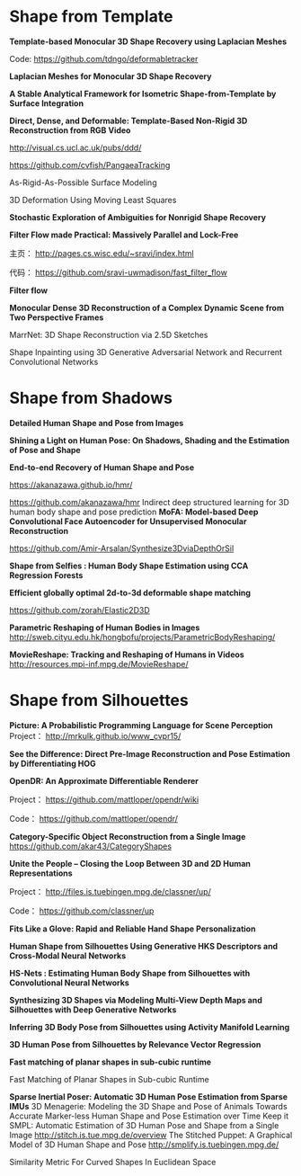 # Shape from Template

**Template-based Monocular 3D Shape Recovery using Laplacian Meshes**

Code: https://github.com/tdngo/deformabletracker

**Laplacian Meshes for Monocular 3D Shape Recovery**

**A Stable Analytical Framework for Isometric Shape-from-Template by Surface Integration**   

**Direct, Dense, and Deformable: Template-Based Non-Rigid 3D Reconstruction from RGB Video**

http://visual.cs.ucl.ac.uk/pubs/ddd/

https://github.com/cvfish/PangaeaTracking

As-Rigid-As-Possible Surface Modeling

3D Deformation Using Moving Least Squares

**Stochastic Exploration of Ambiguities for Nonrigid Shape Recovery**

**Filter Flow made Practical: Massively Parallel and Lock-Free**

主页：
http://pages.cs.wisc.edu/~sravi/index.html

代码：
https://github.com/sravi-uwmadison/fast_filter_flow

**Filter flow**

**Monocular Dense 3D Reconstruction of a Complex Dynamic Scene from Two Perspective Frames**



MarrNet: 3D Shape Reconstruction via 2.5D Sketches


Shape Inpainting using 3D Generative Adversarial Network and Recurrent
Convolutional Networks


# Shape from Shadows


**Detailed Human Shape and Pose from Images**

**Shining a Light on Human Pose: On Shadows, Shading and the Estimation of Pose and Shape**

**End-to-end Recovery of Human Shape and Pose**

https://akanazawa.github.io/hmr/

https://github.com/akanazawa/hmr
Indirect deep structured learning for 3D human body shape and pose prediction
**MoFA: Model-based Deep Convolutional Face Autoencoder for Unsupervised Monocular Reconstruction**



https://github.com/Amir-Arsalan/Synthesize3DviaDepthOrSil

**Shape from Selfies : Human Body Shape Estimation using CCA Regression Forests**	



**Efficient globally optimal 2d-to-3d deformable shape matching**

https://github.com/zorah/Elastic2D3D

**Parametric Reshaping of Human Bodies in Images**
http://sweb.cityu.edu.hk/hongbofu/projects/ParametricBodyReshaping/

**MovieReshape: Tracking and Reshaping of Humans in Videos** 
http://resources.mpi-inf.mpg.de/MovieReshape/


# Shape from Silhouettes

**Picture: A Probabilistic Programming Language for Scene Perception**
Project：
http://mrkulk.github.io/www_cvpr15/

**See the Difference: Direct Pre-Image Reconstruction and Pose Estimation by Differentiating HOG**

**OpenDR: An Approximate Differentiable Renderer**

Project：
https://github.com/mattloper/opendr/wiki

Code：
https://github.com/mattloper/opendr/

**Category-Specific Object Reconstruction from a Single Image**
https://github.com/akar43/CategoryShapes

**Unite the People – Closing the Loop Between 3D and 2D Human Representations**

Project：
http://files.is.tuebingen.mpg.de/classner/up/

Code：
https://github.com/classner/up

**Fits Like a Glove: Rapid and Reliable Hand Shape Personalization**

**Human Shape from Silhouettes Using Generative HKS Descriptors and Cross-Modal Neural Networks**

**HS-Nets : Estimating Human Body Shape from Silhouettes with Convolutional Neural Networks**

**Synthesizing 3D Shapes via Modeling Multi-View Depth Maps and Silhouettes with Deep Generative Networks**

**Inferring 3D Body Pose from Silhouettes using Activity Manifold Learning**


**3D Human Pose from Silhouettes by Relevance Vector Regression**


**Fast matching of planar shapes in sub-cubic runtime**

Fast Matching of Planar Shapes in Sub-cubic Runtime

**Sparse Inertial Poser: Automatic 3D Human Pose Estimation from Sparse IMUs**
3D Menagerie: Modeling the 3D Shape and Pose of Animals
Towards Accurate Marker-less Human Shape and Pose Estimation over Time 
Keep it SMPL: Automatic Estimation of 3D Human Pose and Shape from a Single Image
http://stitch.is.tue.mpg.de/overview
The Stitched Puppet: A Graphical Model of 3D Human Shape and Pose
http://smplify.is.tuebingen.mpg.de/


Similarity Metric For Curved Shapes In Euclidean Space